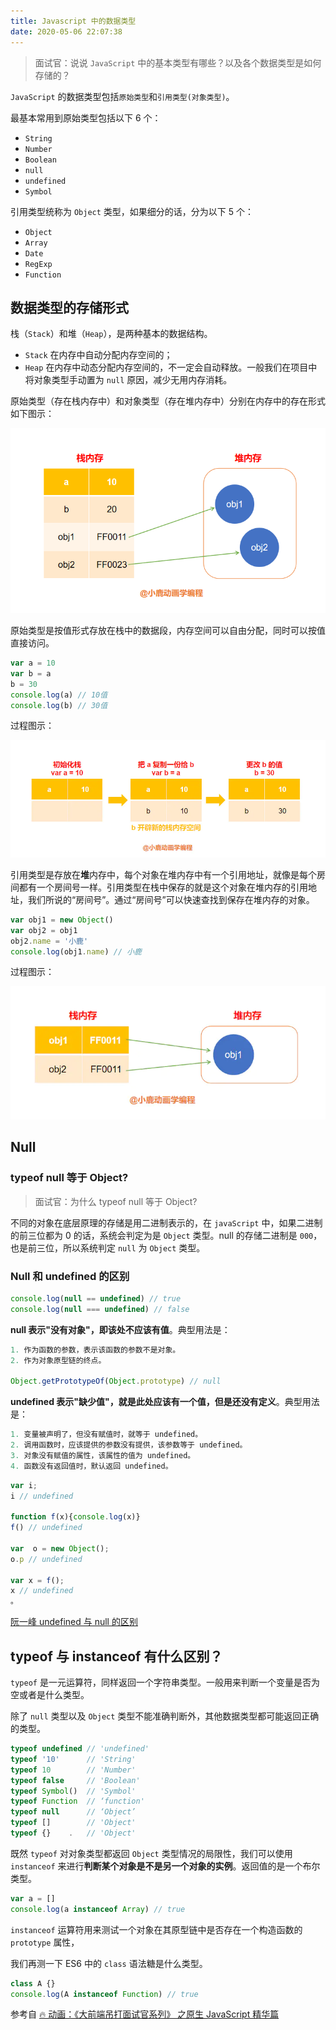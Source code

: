 ```yaml
---
title: Javascript 中的数据类型
date: 2020-05-06 22:07:38
---
```


> 面试官：说说 `JavaScript` 中的基本类型有哪些？以及各个数据类型是如何存储的？

`JavaScript` 的数据类型包括`原始类型`和`引用类型(对象类型)`。

最基本常用到原始类型包括以下 6 个：

- `String`
- `Number`
- `Boolean`
- `null`
- `undefined`
- `Symbol`

引用类型统称为 `Object` 类型，如果细分的话，分为以下 5 个：

- `Object`
- `Array`
- `Date`
- `RegExp`
- `Function`

## 数据类型的存储形式

栈（`Stack`）和堆（`Heap`），是两种基本的数据结构。

- `Stack` 在内存中自动分配内存空间的；
- `Heap` 在内存中动态分配内存空间的，不一定会自动释放。一般我们在项目中将对象类型手动置为 `null` 原因，减少无用内存消耗。

原始类型（存在栈内存中）和对象类型（存在堆内存中）分别在内存中的存在形式如下图示：

![](../../assets/javascript/data-types/1.png)

原始类型是按值形式存放在栈中的数据段，内存空间可以自由分配，同时可以按值直接访问。

```js
var a = 10
var b = a
b = 30
console.log(a) // 10值
console.log(b) // 30值
```

过程图示：

![](../../assets/javascript/data-types/2.png)

引用类型是存放在**堆**内存中，每个对象在堆内存中有一个引用地址，就像是每个房间都有一个房间号一样。引用类型在栈中保存的就是这个对象在堆内存的引用地址，我们所说的“房间号”。通过“房间号”可以快速查找到保存在堆内存的对象。

```js
var obj1 = new Object()
var obj2 = obj1
obj2.name = '小鹿'
console.log(obj1.name) // 小鹿
```

过程图示：

![](../../assets/javascript/data-types/3.png)

## Null

### typeof null 等于 Object?

> 面试官：为什么 typeof null 等于 Object?

不同的对象在底层原理的存储是用二进制表示的，在 `javaScript` 中，如果二进制的前三位都为 0 的话，系统会判定为是 `Object` 类型。null 的存储二进制是 `000`，也是前三位，所以系统判定 `null` 为 `Object` 类型。

### Null 和 undefined 的区别

```js
console.log(null == undefined) // true
console.log(null === undefined) // false
```

**null 表示"没有对象"，即该处不应该有值**。典型用法是：

```js
1. 作为函数的参数，表示该函数的参数不是对象。
2. 作为对象原型链的终点。

Object.getPrototypeOf(Object.prototype) // null
```

**undefined 表示"缺少值"，就是此处应该有一个值，但是还没有定义**。典型用法是：

```js
1. 变量被声明了，但没有赋值时，就等于 undefined。
2. 调用函数时，应该提供的参数没有提供，该参数等于 undefined。
3. 对象没有赋值的属性，该属性的值为 undefined。
4. 函数没有返回值时，默认返回 undefined。
```

```js
var i;
i // undefined

function f(x){console.log(x)}
f() // undefined

var  o = new Object();
o.p // undefined

var x = f();
x // undefined
。
```

[阮一峰 undefined 与 null 的区别](http://www.ruanyifeng.com/blog/2014/03/undefined-vs-null.html)

## typeof 与 instanceof 有什么区别？

`typeof` 是一元运算符，同样返回一个字符串类型。一般用来判断一个变量是否为空或者是什么类型。

除了 `null` 类型以及 `Object` 类型不能准确判断外，其他数据类型都可能返回正确的类型。

```js
typeof undefined // 'undefined'
typeof '10'      // 'String'
typeof 10        // 'Number'
typeof false     // 'Boolean'
typeof Symbol()  // 'Symbol'
typeof Function  // ‘function'
typeof null		 // ‘Object’
typeof []        // 'Object'
typeof {}    .   // 'Object'
```

既然 `typeof` 对对象类型都返回 `Object` 类型情况的局限性，我们可以使用 `instanceof` 来进行**判断某个对象是不是另一个对象的实例**。返回值的是一个布尔类型。

```js
var a = []
console.log(a instanceof Array) // true
```

`instanceof` 运算符用来测试一个对象在其原型链中是否存在一个构造函数的 `prototype` 属性，

我们再测一下 ES6 中的 `class` 语法糖是什么类型。

```js
class A {}
console.log(A instanceof Function) // true
```

参考自 [🔥 动画：《大前端吊打面试官系列》 之原生 JavaScript 精华篇](https://juejin.im/post/5e34d19de51d4558864b1d1f)

